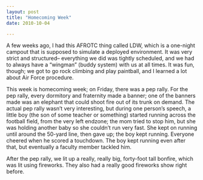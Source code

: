 ```yaml
---
layout: post
title: "Homecoming Week"
date: 2010-10-04

---
```

A few weeks ago, I had this AFROTC thing called LDW, which is a one-night campout that is supposed to simulate a deployed environment.  It was very strict and structured– everything we did was tightly scheduled, and we had to always have a “wingman” (buddy system) with us at all times.  It was fun, though; we got to go rock climbing and play paintball, and I learned a lot about Air Force procedure.

This week is homecoming week; on Friday, there was a pep rally.  For the pep rally, every dormitory and fraternity made a banner; one of the banners made was an elephant that could shoot fire out of its trunk on demand.  The actual pep rally wasn’t very interesting, but during one person’s speech, a little boy (the son of some teacher or something) started running across the football field, from the very left endzone; the mom tried to stop him, but she was holding another baby so she couldn’t run very fast.  She kept on running until around the 50-yard line, then gave up; the boy kept running.  Everyone cheered when he scored a touchdown.  The boy kept running even after that, but eventually a faculty member tackled him.

After the pep rally, we lit up a really, really big, forty-foot tall bonfire, which was lit using fireworks.  They also had a really good fireworks show right before.
